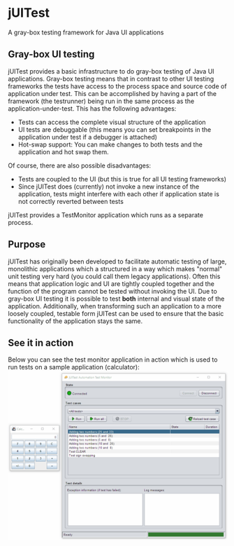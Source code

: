 # jUITest
A gray-box testing framework for Java UI applications

## Gray-box UI testing

jUITest provides a basic infrastructure to do gray-box testing of Java UI applications. Gray-box testing means that in contrast to other UI testing frameworks the tests have access to the process space and source code of application under test. This can be accomplished by having a part of the framework (the testrunner) being run in the same process as the application-under-test.
This has the following advantages:

* Tests can access the complete visual structure of the application
* UI tests are debuggable (this means you can set breakpoints in the application under test if a debugger is attached)
* Hot-swap support: You can make changes to both tests and the application and hot swap them.

Of course, there are also possible disadvantages:
* Tests are coupled to the UI (but this is true for all UI testing frameworks)
* Since jUITest does (currently) not invoke a new instance of the application, tests might interfere with each other if application state is not correctly reverted between tests

jUITest provides a TestMonitor application which runs as a separate process.

## Purpose

jUITest has originally been developed to facilitate automatic testing of large, monolithic applications which a structured in a way which makes "normal" unit testing very hard (you could call them legacy applications). Often this means that application logic and UI are tightly coupled together and the function of the program cannot be tested without invoking the UI. Due to gray-box UI testing it is possible to test **both** internal and visual state of the application.
Additionally, when transforming such an application to a more loosely coupled, testable form jUITest can be used to ensure that the basic functionality of the application stays the same.

## See it in action

Below you can see the test monitor application in action which is used to run tests on a sample application (calculator):
![Animation of several UI tests running against the sample calculator application](doc/sample_run.gif)
